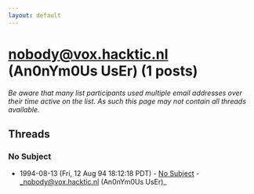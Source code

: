 ```yaml
---
layout: default
---
```


# nobody@vox.hacktic.nl (An0nYm0Us UsEr) (1 posts)

_Be aware that many list participants used multiple email addresses over their time active on the list. As such this page may not contain all threads available._

## Threads

### No Subject
+ 1994-08-13 (Fri, 12 Aug 94 18:12:18 PDT) - [No Subject](/archive/1994/08/ec3f17ccce291166867d4b8e3220a180db079e6a305c40749c5d0d590533af10) - _nobody@vox.hacktic.nl (An0nYm0Us UsEr)_

